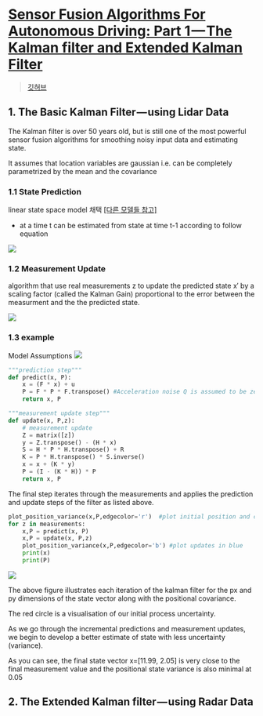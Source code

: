 # [Sensor Fusion Algorithms For Autonomous Driving: Part 1 — The Kalman filter and Extended Kalman Filter](https://medium.com/@wilburdes/sensor-fusion-algorithms-for-autonomous-driving-part-1-the-kalman-filter-and-extended-kalman-a4eab8a833dd)

> [깃허브](https://github.com/asterixds/ExtendedKalmanFilter)

## 1. The Basic Kalman Filter — using Lidar Data

The Kalman filter is over 50 years old, but is still one of the most powerful sensor fusion algorithms for smoothing noisy input data and estimating state. 

It assumes that location variables are gaussian i.e. can be completely parametrized by the mean and the covariance


### 1.1 State Prediction

linear state space model 채택 [[다른 모델들 참고]](https://uk.mathworks.com/help/ident/ug/what-are-state-space-models.html)
- at a time t can be estimated from state at time t-1 according to follow equation

![](https://cdn-images-1.medium.com/max/1200/1*rv35k4mQgQr2UVrVRH9uMg.png)


### 1.2 Measurement Update

 algorithm that use real measurements z to update the predicted state x′ by a scaling factor (called the Kalman Gain) proportional to the error between the measurment and the the predicted state.
 
 
![](https://cdn-images-1.medium.com/max/800/1*mOphU54_P-DgzPeeRLQP8g.png)


### 1.3 example

Model Assumptions
![](https://cdn-images-1.medium.com/max/800/1*K2Jzlu-aFUjb5bkenhwkIQ.png)

```python 
"""prediction step"""
def predict(x, P):
    x = (F * x) + u 
    P = F * P * F.transpose() #Acceleration noise Q is assumed to be zero
    return x, P

"""measurement update step"""
def update(x, P,z):
    # measurement update
    Z = matrix([z])
    y = Z.transpose() - (H * x)
    S = H * P * H.transpose() + R
    K = P * H.transpose() * S.inverse()
    x = x + (K * y)
    P = (I - (K * H)) * P
    return x, P
```

The final step iterates through the measurements and applies the prediction and update steps of the filter as listed above.

```python 
plot_position_variance(x,P,edgecolor='r')  #plot initial position and covariance in red   
for z in measurements:
    x,P = predict(x, P)
    x,P = update(x, P,z)
    plot_position_variance(x,P,edgecolor='b') #plot updates in blue
    print(x)
    print(P)
```


![](https://cdn-images-1.medium.com/max/800/1*SNMQY6Lduj0otwqC8CCn5A.png)

The above figure illustrates each iteration of the kalman filter for the px and py dimensions of the state vector along with the positional covariance. 

The red circle is a visualisation of our initial process uncertainty. 

As we go through the incremental predictions and measurement updates, we begin to develop a better estimate of state with less uncertainty (variance). 

As you can see, the final state vector x=[11.99, 2.05] is very close to the final measurement value and the positional state variance is also minimal at 0.05


## 2. The Extended Kalman filter — using Radar Data




